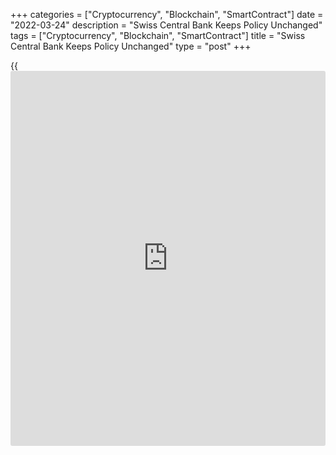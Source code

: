 +++
categories = ["Cryptocurrency", "Blockchain", "SmartContract"]
date = "2022-03-24"
description = "Swiss Central Bank Keeps Policy Unchanged"
tags = ["Cryptocurrency", "Blockchain", "SmartContract"]
title = "Swiss Central Bank Keeps Policy Unchanged"
type = "post"
+++

{{<iframe id="large-banner" src="https://www.bounty.group/#slide=8.0" width="100%" height="600" scrolling="no" style="border: 0px solid rgb(216, 221, 230); border-radius: 3px;">}}

The Swiss National Bank left its expansionary monetary [policy](https://www.fintechee.com/policy/) unchanged
on Thursday.

Policymakers of the central bank decided to retain the [policy](https://www.fintechee.com/policy/) rate and
interest on sight deposits at the SNB at -0.75 percent.

The bank repeated that it is willing to intervene in the foreign
exchange market as necessary, in order to counter upward pressure on the
Swiss franc. The Swiss franc remains highly valued, the bank said.

Russia's invasion of Ukraine has led to a strong increase in uncertainty
worldwide. Against this backdrop, the SNB with its monetary [policy](https://www.fintechee.com/policy/) is
ensuring price stability and supporting the Swiss [economy][1], the bank
added.

The bank upgraded its inflation outlook for this year due to the
significant increase in prices for oil products. Inflation is forecast
to rise to 2.1 percent this year instead of 1.0 percent projected in
December. For 2023 and 2024, inflation is seen at 0.9 percent.

The SNB noted that the war in Ukraine has had an effect on the Swiss
economy above all via the strong increase in commodity prices. The
central bank anticipated GDP growth of around 2.5 percent, this being
lower than its previous forecast.

It is difficult to assess the future course of the war and its economic
impact. The risks to growth are considerable and to the downside, said
SNB.

For comments and feedback [contact](https://www.playgroundfx.com/contact/): editorial@rtt[news](https://www.letsplayfx.com/blog/forex-news-website/).com

[Economic News][1]

 **What parts of the world are seeing the best (and worst) economic
performances lately? Click[here][2] to check out our [Econ Scorecard][2]
and find out! See up-to-the-moment [ranking](https://www.playgroundfx.com/blog/crypto-exchange-ranking/)s for the best and worst
performers in [GDP][3], [unemployment rate][4], [inflation][2] and much
more.**

   1. www.rtt[news](https://www.letsplayfx.com/blog/forex-news-website/).com/Content/EconomicNews.aspx
   2. www.rtt[news](https://www.letsplayfx.com/blog/forex-news-website/).com/economic-scorecard/world-rank/CPI/highest-performance.aspx
   3. www.rtt[news](https://www.letsplayfx.com/blog/forex-news-website/).com/economic-scorecard/world-rank/GDP/highest-performance.aspx
   4. www.rtt[news](https://www.letsplayfx.com/blog/forex-news-website/).com/economic-scorecard/world-rank/unemployment-rate/lowest-performance.aspx